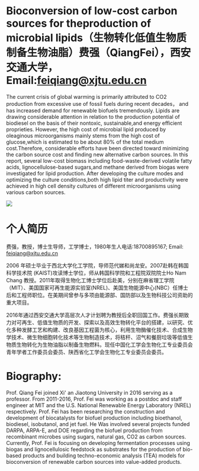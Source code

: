 # Bioconversion of low-cost carbon sources for theproduction of microbial lipids（生物转化低值生物质制备生物油脂）费强（QiangFei），西安交通大学，Email:feiqiang@xjtu.edu.cn

The current crisis of global warming is primarily attributed to CO2 production from excessive use of fossil fuels during recent decades， and has increased demand for renewable biofuels tremendously. Lipids are drawing considerable attention in relation to the production potential of biodiesel on the basis of their nontoxic, sustainable,and energy efficient proprieties. However, the high cost of microbial lipid produced by oleaginous microorganisms mainly stems from the high cost of glucose,which is estimated to be about $80 \%$ of the total medium cost.Therefore, considerable efforts have been directed toward minimizing the carbon source cost and finding new alternative carbon sources. In this report, several low-cost biomass including food-waste-derived volatile fatty acids, lignocellulose-based sugars,and methane derived from biogas were investigated for lipid production. After developing the culture modes and optimizing the culture conditions,both high lipid titer and productivity were achieved in high cell density cultures of different microorganisms using various carbon sources.

![](images/b51386526c0718fa49a1eafddf22daaf1fa7ba9133c32400f2de8a47033351bc.jpg)

# 个人简历

费强，教授，博士生导师，工学博士，1980年生人电话:18700895167; Email: feiqiang@xjtu.edu.cn

2006 年硕士毕业于西北大学化工学院，导师范代娣和尚龙安。2007赴韩在韩国科学技术院 (KAIST)攻读博士学位，师从韩国科学院和工程院双院院士Ho Nam Chang 教授。2011年取得生物化工博士学位后赴美，分别在麻省理工学院（MIT）、美国国家可再生能源实验室(NREL)、美国生物能源中心(NBC）任博士后和工程师职位。在美期间曾参与多项由能源部、国防部以及生物科技公司资助的重大项目。

2016年通过西安交通大学高层次人才计划聘为教授后全职回国工作。费强长期致力对可再生、低值生物质的开发、探索以及高效生物转化平台的搭建，以研究、优化多种发酵工艺和构建、改良基因工程菌为核心，利用生物酶催化技术、合成生物学技术、微生物细胞转化技术等生物制造技术，将秸秆、沼气和餐厨垃圾等低值生物质生物转化为生物油脂以制备生物燃料。现任中国化工学会生物化工专业委员会青年学者工作委员会委员、陕西省化工学会生物化工专业委员会委员。

# Biography:

Prof. Qiang Fei joined Xi' an Jiaotong University in 2016 serving as a professor. From 2011-2016, Prof. Fei was working as a postdoc and staff engineer at MIT and the U.S. National Renewable Energy Laboratory (NREL) respectively. Prof. Fei has been researching the construction and development of biocatalysts for biofuel production including bioethanol, biodiesel, isobutanol, and jet fuel. He Was involved several projects funded DARPA, ARPA-E, and DOE regarding the biofuel production from recombinant microbes using sugars, natural gas, CO2 as carbon sources. Currently, Prof. Fei is focusing on developing fermentation processes using biogas and lignocellulosic feedstock as substrates for the production of bio-based products and building techno-economic analysis (TEA) models for bioconversion of renewable carbon sources into value-added products.
